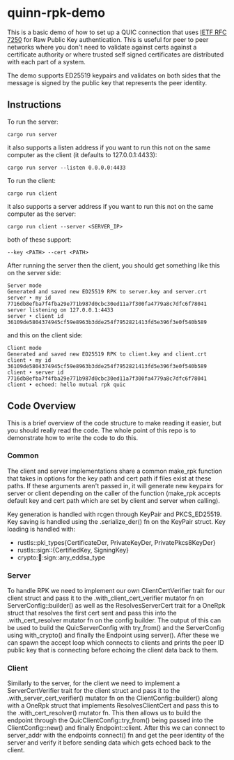 # quinn-rpk-demo

This is a basic demo of how to set up a QUIC connection that uses [IETF RFC 7250](https://datatracker.ietf.org/doc/html/rfc7250) for Raw Public Key authentication. This is useful for peer to peer networks where you don't need to validate against certs against a certificate authority or where trusted self signed certificates are distributed with each part of a system.

The demo supports ED25519 keypairs and validates on both sides that the message is signed by the public key that represents the peer identity.

## Instructions

To run the server:
```
cargo run server
```
it also supports a listen address if you want to run this not on the same computer as the client (it defaults to 127.0.0.1:4433):
```
cargo run server --listen 0.0.0.0:4433
```

To run the client:
```
cargo run client
```
it also supports a server address if you want to run this not on the same computer as the server:
```
cargo run client --server <SERVER_IP>
```

both of these support:
```
--key <PATH> --cert <PATH>
```

After running the server then the client, you should get something like this on the server side:
```
Server mode
Generated and saved new ED25519 RPK to server.key and server.crt
server ‣ my id 7716db8efba7f4fba29e771b987d0cbc30ed11a7f300fa4779a8c7dfc6f78041
server listening on 127.0.0.1:4433
server ‣ client id 36109de5804374945cf59e8963b3dde254f7952821413fd5e396f3e0f540b589
```
and this on the client side:
```
Client mode
Generated and saved new ED25519 RPK to client.key and client.crt
client ‣ my id 36109de5804374945cf59e8963b3dde254f7952821413fd5e396f3e0f540b589
client ‣ server id 7716db8efba7f4fba29e771b987d0cbc30ed11a7f300fa4779a8c7dfc6f78041
client ‣ echoed: hello mutual rpk quic
```
## Code Overview
This is a brief overview of the code structure to make reading it easier, but you should really read the code. The whole point of this repo is to demonstrate how to write the code to do this.

### Common
The client and server implementations share a common make_rpk function that takes in options for the key path and cert path if files exist at these paths. If these arguments aren't passed in, it will generate new keypairs for server or client depending on the caller of the function (make_rpk accepts default key and cert path which are set by client and server when calling). 

Key generation is handled with rcgen through KeyPair and PKCS_ED25519. Key saving is handled using the .serialize_der() fn on the KeyPair struct. Key loading is handled with:
- rustls::pki_types{CertificateDer, PrivateKeyDer, PrivatePkcs8KeyDer} 
- rustls::sign::{CertifiedKey, SigningKey}
- crypto::ring::sign::any_eddsa_type

### Server
To handle RPK we need to implement our own ClientCertVerifier trait for our client struct and pass it to the .with_client_cert_verifier mutator fn on ServerConfig::builder() as well as the ResolvesServerCert trait for a OneRpk struct that resolves the first cert sent and pass this into the .with_cert_resolver mutator fn on the config builder. The output of this can be used to build the QuicServerConfig with try_from() and the ServerConfig using with_crypto() and finally the Endpoint using server(). After these we can spawn the accept loop which connects to clients and prints the peer ID public key that is connecting before echoing the client data back to them.

### Client
Similarly to the server, for the client we need to implement a ServerCertVerifier trait for the client struct and pass it to the .with_server_cert_verifier() mutator fn on the ClientConfig::builder() along with a OneRpk struct that implements ResolvesClientCert and pass this to the .with_cert_resolver() mutator fn. This then allows us to build the endpoint through the QuicClientConfig::try_from() being passed into the ClientConfig::new() and finally Endpoint::client. After this we can connect to server_addr with the endpoints connect() fn and get the peer identity of the server and verify it before sending data which gets echoed back to the client.